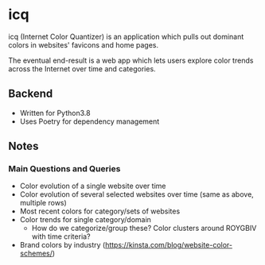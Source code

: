 # icq

icq (Internet Color Quantizer) is an application which pulls out dominant colors in websites' favicons and home pages.

The eventual end-result is a web app which lets users explore color trends across the Internet over time and categories.

## Backend

- Written for Python3.8
- Uses Poetry for dependency management

## Notes

### Main Questions and Queries

- Color evolution of a single website over time
- Color evolution of several selected websites over time (same as above, multiple rows)
- Most recent colors for category/sets of websites
- Color trends for single category/domain
  - How do we categorize/group these? Color clusters around ROYGBIV with time criteria?
- Brand colors by industry (https://kinsta.com/blog/website-color-schemes/)
